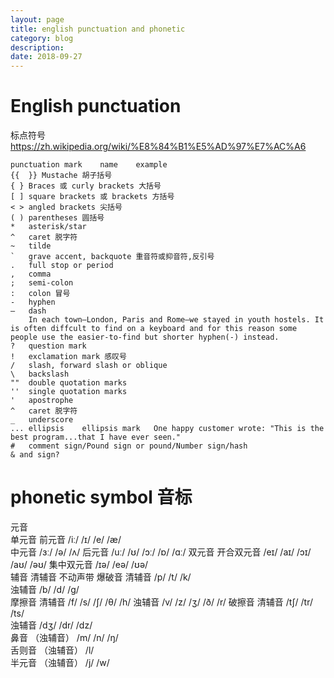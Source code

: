 ```yaml
---
layout: page
title: english punctuation and phonetic
category: blog
description: 
date: 2018-09-27
---
```

# English punctuation
标点符号
https://zh.wikipedia.org/wiki/%E8%84%B1%E5%AD%97%E7%AC%A6

	punctuation mark	name	example
    {{  }} Mustache 胡子括号
    { } Braces 或 curly brackets 大括号
    [ ] square brackets 或 brackets 方括号
    < > angled brackets 尖括号
    ( ) parentheses 圆括号 ​​​​
    *   asterisk/star
	^	caret 脱字符
	~	tilde
	`	grave accent, backquote 重音符或抑音符,反引号
	.	full stop or period
	, 	comma
	;	semi-colon
	:	colon 冒号
	-	hyphen
	—	dash
		In each town—London, Paris and Rome—we stayed in youth hostels. It is often diffcult to find on a keyboard and for this reason some people use the easier-to-find but shorter hyphen(-) instead.
	?	question mark
	!	exclamation mark 感叹号
	/	slash, forward slash or oblique
	\ 	backslash
	""	double quotation marks
	''	single quotation marks
	'	apostrophe
	^	caret 脱字符
	_	underscore
	...	ellipsis	ellipsis mark	One happy customer wrote: "This is the best program...that I have ever seen."
    #   comment sign/Pound sign or pound/Number sign/hash
    & and sign?

# phonetic symbol 音标
元音	
    单元音	
        前元音	/iː/	/ɪ/	/e/	/æ/	 
        中元音	/ɜː/	/ə/	/ʌ/	
        后元音	/uː/	/ʊ/	/ɔː/	/ɒ/	/ɑː/
    双元音	
        开合双元音	/eɪ/	/aɪ/	/ɔɪ/	/aʊ/	/əʊ/
        集中双元音	/ɪə/	/eə/	/ʊə/	 	 
辅音 清辅音 不动声带
    爆破音	
        清辅音	/p/	/t/	/k/	 	 
        浊辅音	/b/	/d/	/ɡ/	 	 
    摩擦音	
        清辅音	/f/	/s/	/ʃ/	/θ/	/h/
        浊辅音	/v/	/z/	/ʒ/	/ð/	/r/
    破擦音	
        清辅音	/tʃ/	/tr/	/ts/	 	 
        浊辅音	/dʒ/	/dr/	/dz/	 	 
    鼻音	（浊辅音）	/m/	/n/	/ŋ/	 	 
    舌则音	（浊辅音）	/l/	 	 	 	 
    半元音	（浊辅音）	/j/	/w/	 	 